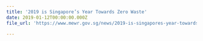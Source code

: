 ```yaml
---
title: '2019 is Singapore’s Year Towards Zero Waste'
date: 2019-01-12T00:00:00.000Z
file_url: 'https://www.mewr.gov.sg/news/2019-is-singapores-year-towards-zero-waste'

---
```


